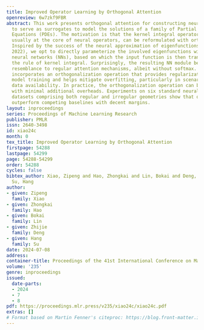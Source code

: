 ```yaml
---
title: Improved Operator Learning by Orthogonal Attention
openreview: 6w7zkf9FBR
abstract: This work presents orthogonal attention for constructing neural operators
  to serve as surrogates to model the solutions of a family of Partial Differential
  Equations (PDEs). The motivation is that the kernel integral operator, which is
  usually at the core of neural operators, can be reformulated with orthonormal eigenfunctions.
  Inspired by the success of the neural approximation of eigenfunctions (Deng et al.,
  2022), we opt to directly parameterize the involved eigenfunctions with flexible
  neural networks (NNs), based on which the input function is then transformed by
  the rule of kernel integral. Surprisingly, the resulting NN module bears a striking
  resemblance to regular attention mechanisms, albeit without softmax. Instead, it
  incorporates an orthogonalization operation that provides regularization during
  model training and helps mitigate overfitting, particularly in scenarios with limited
  data availability. In practice, the orthogonalization operation can be implemented
  with minimal additional overheads. Experiments on six standard neural operator benchmark
  datasets comprising both regular and irregular geometries show that our method can
  outperform competing baselines with decent margins.
layout: inproceedings
series: Proceedings of Machine Learning Research
publisher: PMLR
issn: 2640-3498
id: xiao24c
month: 0
tex_title: Improved Operator Learning by Orthogonal Attention
firstpage: 54288
lastpage: 54299
page: 54288-54299
order: 54288
cycles: false
bibtex_author: Xiao, Zipeng and Hao, Zhongkai and Lin, Bokai and Deng, Zhijie and
  Su, Hang
author:
- given: Zipeng
  family: Xiao
- given: Zhongkai
  family: Hao
- given: Bokai
  family: Lin
- given: Zhijie
  family: Deng
- given: Hang
  family: Su
date: 2024-07-08
address:
container-title: Proceedings of the 41st International Conference on Machine Learning
volume: '235'
genre: inproceedings
issued:
  date-parts:
  - 2024
  - 7
  - 8
pdf: https://proceedings.mlr.press/v235/xiao24c/xiao24c.pdf
extras: []
# Format based on Martin Fenner's citeproc: https://blog.front-matter.io/posts/citeproc-yaml-for-bibliographies/
---
```

